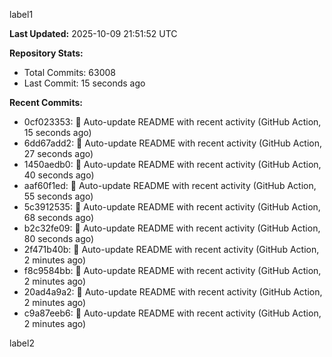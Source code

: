 
label1 
<!-- ACTIVITY_START -->
**Last Updated:** 2025-10-09 21:51:52 UTC

**Repository Stats:**
- Total Commits: 63008
- Last Commit: 15 seconds ago

**Recent Commits:**
- 0cf023353: 🤖 Auto-update README with recent activity (GitHub Action, 15 seconds ago)
- 6dd67add2: 🤖 Auto-update README with recent activity (GitHub Action, 27 seconds ago)
- 1450aedb0: 🤖 Auto-update README with recent activity (GitHub Action, 40 seconds ago)
- aaf60f1ed: 🤖 Auto-update README with recent activity (GitHub Action, 55 seconds ago)
- 5c3912535: 🤖 Auto-update README with recent activity (GitHub Action, 68 seconds ago)
- b2c32fe09: 🤖 Auto-update README with recent activity (GitHub Action, 80 seconds ago)
- 2f471b40b: 🤖 Auto-update README with recent activity (GitHub Action, 2 minutes ago)
- f8c9584bb: 🤖 Auto-update README with recent activity (GitHub Action, 2 minutes ago)
- 20ad4a9a2: 🤖 Auto-update README with recent activity (GitHub Action, 2 minutes ago)
- c9a87eeb6: 🤖 Auto-update README with recent activity (GitHub Action, 2 minutes ago)
<!-- ACTIVITY_END -->

label2
